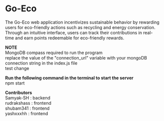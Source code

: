 # Go-Eco
The Go-Eco web application incentivizes sustainable behavior by rewarding users for eco-friendly actions such as recycling and energy conservation. Through an intuitive interface, users can track their contributions in real-time and earn points redeemable for eco-friendly rewards.

**NOTE**<br>
MongoDB compass required to run the program<br>
replace the value of the "connection_url" variable with your mongoDB connection string in the index.js file<br>
test change

**Run the following command in the terminal to start the server**<br>
npm start

**Contributors**<br>
Samyak-SH : backend<br>
rudrakshass : frontend<br>
shubam341 : frontend<br>
yashxxxhh : frontend<br>
